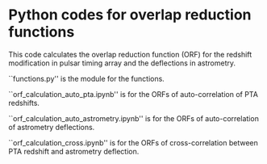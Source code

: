 # Python codes for overlap reduction functions

This code calculates the overlap reduction function (ORF) for the redshift modification in pulsar timing array and the deflections in astrometry.

``functions.py'' is the module for the functions.

``orf_calculation_auto_pta.ipynb'' is for the ORFs of auto-correlation of PTA redshifts. 

``orf_calculation_auto_astrometry.ipynb'' is for the ORFs of auto-correlation of astrometry deflections. 

``orf_calculation_cross.ipynb'' is for the ORFs of cross-correlation between PTA redshift and astrometry deflection. 


